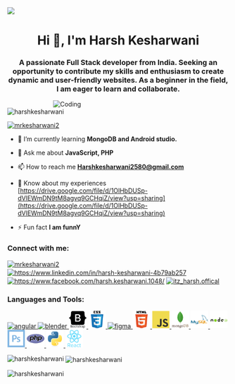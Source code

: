<img src="https://drive.google.com/file/d/1GlJ1CNh85owaCm5k9qjko9_MrNZtppSa/view?usp=sharing">

<h1 align="center">Hi 👋, I'm Harsh Kesharwani</h1>
<h3 align="center">A passionate Full Stack developer from India. Seeking an opportunity to contribute my skills and enthusiasm to create dynamic and user-friendly websites. As a beginner in the field, I am eager to learn and collaborate.</h3>
<img align="right" alt="Coding" width="400" src="https://dribbble.com/shots/15637256-coding/attachments/7428659?mode=media">

<p align="left"> <img src="https://komarev.com/ghpvc/?username=harshkesharwani&label=Profile%20views&color=0e75b6&style=flat" alt="harshkesharwani" /> </p>

<p align="left"> <a href="https://twitter.com/mrkesharwani2" target="blank"><img src="https://img.shields.io/twitter/follow/mrkesharwani2?logo=twitter&style=for-the-badge" alt="mrkesharwani2" /></a> </p>

- 🌱 I’m currently learning **MongoDB and Android studio.**

- 💬 Ask me about **JavaScript, PHP**

- 📫 How to reach me **Harshkesharwani2580@gmail.com**

- 📄 Know about my experiences [https://drive.google.com/file/d/1OlHbDUSp-dVlEWmDN9tM8agvq9GCHqiZ/view?usp=sharing](https://drive.google.com/file/d/1OlHbDUSp-dVlEWmDN9tM8agvq9GCHqiZ/view?usp=sharing)

- ⚡ Fun fact **I am funnY**

<h3 align="left">Connect with me:</h3>
<p align="left">
<a href="https://twitter.com/mrkesharwani2" target="blank"><img align="center" src="https://raw.githubusercontent.com/rahuldkjain/github-profile-readme-generator/master/src/images/icons/Social/twitter.svg" alt="mrkesharwani2" height="30" width="40" /></a>
<a href="https://linkedin.com/in/https://www.linkedin.com/in/harsh-kesharwani-4b79ab257" target="blank"><img align="center" src="https://raw.githubusercontent.com/rahuldkjain/github-profile-readme-generator/master/src/images/icons/Social/linked-in-alt.svg" alt="https://www.linkedin.com/in/harsh-kesharwani-4b79ab257" height="30" width="40" /></a>
<a href="https://fb.com/https://www.facebook.com/harsh.kesharwani.1048/" target="blank"><img align="center" src="https://raw.githubusercontent.com/rahuldkjain/github-profile-readme-generator/master/src/images/icons/Social/facebook.svg" alt="https://www.facebook.com/harsh.kesharwani.1048/" height="30" width="40" /></a>
<a href="https://instagram.com/itz_harsh.offical" target="blank"><img align="center" src="https://raw.githubusercontent.com/rahuldkjain/github-profile-readme-generator/master/src/images/icons/Social/instagram.svg" alt="itz_harsh.offical" height="30" width="40" /></a>
</p>

<h3 align="left">Languages and Tools:</h3>
<p align="left"> <a href="https://angular.io" target="_blank" rel="noreferrer"> <img src="https://angular.io/assets/images/logos/angular/angular.svg" alt="angular" width="40" height="40"/> </a> <a href="https://www.blender.org/" target="_blank" rel="noreferrer"> <img src="https://download.blender.org/branding/community/blender_community_badge_white.svg" alt="blender" width="40" height="40"/> </a> <a href="https://getbootstrap.com" target="_blank" rel="noreferrer"> <img src="https://raw.githubusercontent.com/devicons/devicon/master/icons/bootstrap/bootstrap-plain-wordmark.svg" alt="bootstrap" width="40" height="40"/> </a> <a href="https://www.w3schools.com/css/" target="_blank" rel="noreferrer"> <img src="https://raw.githubusercontent.com/devicons/devicon/master/icons/css3/css3-original-wordmark.svg" alt="css3" width="40" height="40"/> </a> <a href="https://www.figma.com/" target="_blank" rel="noreferrer"> <img src="https://www.vectorlogo.zone/logos/figma/figma-icon.svg" alt="figma" width="40" height="40"/> </a> <a href="https://www.w3.org/html/" target="_blank" rel="noreferrer"> <img src="https://raw.githubusercontent.com/devicons/devicon/master/icons/html5/html5-original-wordmark.svg" alt="html5" width="40" height="40"/> </a> <a href="https://developer.mozilla.org/en-US/docs/Web/JavaScript" target="_blank" rel="noreferrer"> <img src="https://raw.githubusercontent.com/devicons/devicon/master/icons/javascript/javascript-original.svg" alt="javascript" width="40" height="40"/> </a> <a href="https://www.mongodb.com/" target="_blank" rel="noreferrer"> <img src="https://raw.githubusercontent.com/devicons/devicon/master/icons/mongodb/mongodb-original-wordmark.svg" alt="mongodb" width="40" height="40"/> </a> <a href="https://www.mysql.com/" target="_blank" rel="noreferrer"> <img src="https://raw.githubusercontent.com/devicons/devicon/master/icons/mysql/mysql-original-wordmark.svg" alt="mysql" width="40" height="40"/> </a> <a href="https://nodejs.org" target="_blank" rel="noreferrer"> <img src="https://raw.githubusercontent.com/devicons/devicon/master/icons/nodejs/nodejs-original-wordmark.svg" alt="nodejs" width="40" height="40"/> </a> <a href="https://www.photoshop.com/en" target="_blank" rel="noreferrer"> <img src="https://raw.githubusercontent.com/devicons/devicon/master/icons/photoshop/photoshop-line.svg" alt="photoshop" width="40" height="40"/> </a> <a href="https://www.php.net" target="_blank" rel="noreferrer"> <img src="https://raw.githubusercontent.com/devicons/devicon/master/icons/php/php-original.svg" alt="php" width="40" height="40"/> </a> <a href="https://www.python.org" target="_blank" rel="noreferrer"> <img src="https://raw.githubusercontent.com/devicons/devicon/master/icons/python/python-original.svg" alt="python" width="40" height="40"/> </a> <a href="https://reactjs.org/" target="_blank" rel="noreferrer"> <img src="https://raw.githubusercontent.com/devicons/devicon/master/icons/react/react-original-wordmark.svg" alt="react" width="40" height="40"/> </a> </p>

<p><img align="left" src="https://github-readme-stats.vercel.app/api/top-langs?username=harshkesharwani&show_icons=true&locale=en&layout=compact" alt="harshkesharwani" /></p>

<p>&nbsp;<img align="center" src="https://github-readme-stats.vercel.app/api?username=harshkesharwani&show_icons=true&locale=en" alt="harshkesharwani" /></p>

<p><img align="center" src="https://github-readme-streak-stats.herokuapp.com/?user=harshkesharwani&" alt="harshkesharwani" /></p>
